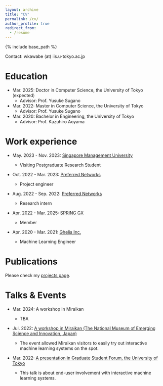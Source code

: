 ```yaml
---
layout: archive
title: "CV"
permalink: /cv/
author_profile: true
redirect_from:
  - /resume
---
```


{% include base_path %}

Contact: wkawabe (at) iis.u-tokyo.ac.jp

Education
======
* Mar. 2025: Doctor in Computer Science, the University of Tokyo (expected)
  * Advisor: Prof. Yusuke Sugano
* Mar. 2022: Master in Computer Science, the University of Tokyo
  * Advisor: Prof. Yusuke Sugano
* Mar. 2020: Bachelor in Engineering, the University of Tokyo
  * Advisor: Prof. Kazuhiro Aoyama


Work experience
======
* May. 2023 - Nov. 2023: [Singapore Management University](https://www.smu.edu.sg/)
  * Visiting Postgraduate Research Student

* Oct. 2022 - Mar. 2023: [Preferred Networks](https://www.preferred.jp/)
  * Project engineer

* Aug. 2022 - Sep. 2022: [Preferred Networks](https://www.preferred.jp/)
  * Research intern
  
* Apr. 2022 - Mar. 2025: [SPRING GX](https://spring-gx.adm.s.u-tokyo.ac.jp/)
  * Member

* Apr. 2020 - Mar. 2021: [Ghelia Inc.](https://ghelia.com/)
  * Machine Learning Engineer


Publications
======
  Please check my [projects page](https://wkawabe.github.io/projects/).
  

Talks & Events
======
* Mar. 2024: A workshop in Miraikan
  * TBA

* Jul. 2022: [A workshop in Miraikan (The National Museum of Emerging Science and Innovation, Japan)](https://www.miraikan.jst.go.jp/events/202207302596.html)
  * The event allowed Miraikan visitors to easily try out interactive machine learning systems on the spot.

* Mar. 2022: [A presentation in Graduate Student Forum, the University of Tokyo](https://tcjs.u-tokyo.ac.jp/ja/archives/3170)
  * This talk is about end-user involvement with interactive machine learning systems.
